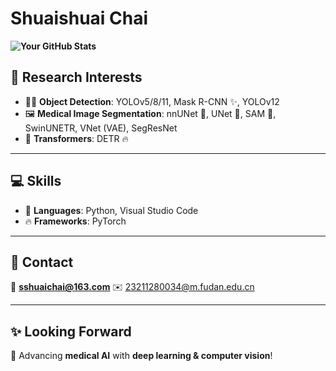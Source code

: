 #  **Shuaishuai Chai**  

**![Your GitHub Stats](https://github-readme-stats.vercel.app/api?username=sshuaichai&show_icons=true&theme=transparent&hide_rank=true)**  

## 🔬 **Research Interests**  
- 🕵️‍♂️ **Object Detection**: YOLOv5/8/11, Mask R-CNN ✨, YOLOv12  
- 🖼️ **Medical Image Segmentation**: nnUNet 🎃, UNet 🧩, SAM 🎯, SwinUNETR, VNet (VAE), SegResNet  
- 🤗 **Transformers**: DETR 🔥  

---

## 💻 **Skills**  
- 🐍 **Languages**: Python, Visual Studio Code 
- 🔥 **Frameworks**: PyTorch  

---

## 📧 **Contact**  
📩 **sshuaichai@163.com** ✉️  23211280034@m.fudan.edu.cn 

---

## ✨ **Looking Forward**  
🚀 Advancing **medical AI** with **deep learning & computer vision**!  


